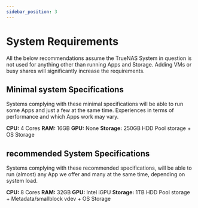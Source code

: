 ```yaml
---
sidebar_position: 3
---
```

# System Requirements

All the below recommendations assume the TrueNAS System in question is not used for anything other than running Apps and Storage.
Adding VMs or busy shares will significantly increase the requirements.

## Minimal system Specifications

Systems complying with these minimal specifications will be able to run some Apps and just a few at the same time.
Experiences in terms of performance and which Apps work may vary.

**CPU:** 4 Cores
**RAM:** 16GB
**GPU:** None
**Storage:** 250GB HDD Pool storage + OS Storage

## recommended System Specifications

Systems complying with these recommended specifications, will be able to run (almost) any App we offer and many at the same time, depending on system load.

**CPU:** 8 Cores
**RAM:** 32GB
**GPU:** Intel iGPU
**Storage:** 1TB HDD Pool storage + Metadata/smallblock vdev + OS Storage
